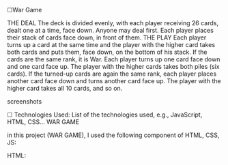 ☐War Game

THE DEAL
The deck is divided evenly, with each player receiving 26 cards, dealt one at a time, face down. Anyone may deal first. Each player places their stack of cards face down, in front of them.
THE PLAY
Each player turns up a card at the same time and the player with the higher card takes both cards and puts them, face down, on the bottom of his stack.
If the cards are the same rank, it is War. Each player turns up one card face down and one card face up. The player with the higher cards takes both piles (six cards). If the turned-up cards are again the same rank, each player places another card face down and turns another card face up. The player with the higher card takes all 10 cards, and so on.

screenshots


☐ Technologies Used: List of the technologies used, e.g., JavaScript, HTML, CSS...
WAR GAME

in this project (WAR GAME), I used the following component of HTML, CSS,  JS:

HTML:
<script> = this tag used in order to link JS to HTML.
<link> = this tag was used to link the stylesheet CSS.
<div>=this tag was used in order to add the different classes needed for the game.
<div class=""> classes were also used to group  different elements withing the HTML file.
<div id="" > ID was used in order to make a single element reachable .

CSS: 
selectors:   To style the tags within the  HTML file 
.classes: this selector was used to style multiple devs
Flex:  flex was used for elements responsiveness within a container to automatically arranged the card elements depending upon screen size for the card.
Grid: was used for dividing the different elements on the page. For example in size, position, and layer, between parts of a control, built HTML.

JavaScript 
variables = in this game we used variables to create logic within the game as well as functional. for example, we used the variable SUIT as a global static variable with the different types of suits for the cards or the variable "VALUES" to created the value of each one of the 52 cards within the deck.

Classes = We also created classes, to used as a template to create functions, for example, the "Card" class created the logic for the suits and value of each card. We also added another class name "deck which encapsulates the deck of cards and creates random outcomes. the game war to work properly. within this classes, we created a function name shuffle that loops through all the cards and swaps with another card (perfect shuffle) inside of this we created a For loop that will shuffle the cards around, inside of this for loop we created a variable newIndex that takes the player earlier in the deck of cards that we currently are.

querySelector:I used this method to return the elements within the HTML code to make them functional. 
for example. "computercardslotadd".


EventListener


appendChild:

 In this section include the link to your deployed game and any instructions you deem important.
☐ Getting Started:
link to Game  http://127.0.0.1:5500/intro%20page/text.html
how to start the game 
How to start the game, fill up your name and press play instruction will pop up, and then it will take you to the play screen. While on the play screen is easy just press the button fire and start playing!!



☐ Next Steps: Planned future enhancements (icebox items).

Note: Don't underestimate the value of a well crafted README.md. The README.md introduces your project to prospective employers and forms their first impression of your work!

☐ Frequent commits dating back to the very beginning of the project. Never delete you repo to "start over". Commit messages should be in the present tense, e.g., "Style game board" instead of "Styled game board". Be sure to create the repo on your personal GitHub account and ensure that it is "public".
